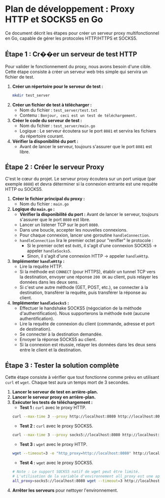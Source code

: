 # Plan de développement : Proxy HTTP et SOCKS5 en Go

Ce document décrit les étapes pour créer un serveur proxy multifonctionnel en Go, capable de gérer les protocoles HTTP/HTTPS et SOCKS5.

## Étape 1 : Cr��er un serveur de test HTTP

Pour valider le fonctionnement du proxy, nous avons besoin d'une cible. Cette étape consiste à créer un serveur web très simple qui servira un fichier de test.

1.  **Créer un répertoire pour le serveur de test :**
    ```bash
    mkdir test_server
    ```
2.  **Créer un fichier de test à télécharger :**
    -   Nom du fichier : `test_server/test.txt`
    -   Contenu : `Bonjour, ceci est un test de téléchargement.`
3.  **Créer le code du serveur de test :**
    -   Nom du fichier : `test_server/main.go`
    -   Logique : Le serveur écoutera sur le port `8081` et servira les fichiers du répertoire courant.
4.  **Vérifier la disponibilité du port :**
    -   Avant de lancer le serveur, toujours s'assurer que le port `8081` est libre.

## Étape 2 : Créer le serveur Proxy

C'est le cœur du projet. Le serveur proxy écoutera sur un port unique (par exemple `8080`) et devra déterminer si la connexion entrante est une requête HTTP ou SOCKS5.

1.  **Créer le fichier principal du proxy :**
    -   Nom du fichier : `main.go`
2.  **Logique du `main.go` :**
    -   **Vérifier la disponibilité du port :** Avant de lancer le serveur, toujours s'assurer que le port `8080` est libre.
    -   Lancer un listener TCP sur le port `8080`.
    -   Dans une boucle, accepter les nouvelles connexions.
    -   Pour chaque connexion, lancer une goroutine `handleConnection`.
    -   `handleConnection` lira le premier octet pour "renifler" le protocole :
        -   Si le premier octet est `0x05`, il s'agit d'une connexion SOCKS5 -> appeler `handleSocks5`.
        -   Sinon, il s'agit d'une connexion HTTP -> appeler `handleHttp`.
3.  **Implémenter `handleHttp` :**
    -   Lire la requête HTTP.
    -   Si la méthode est `CONNECT` (pour HTTPS), établir un tunnel TCP vers la destination, envoyer une réponse `200 OK` au client, puis relayer les données dans les deux sens.
    -   Si c'est une autre méthode (GET, POST, etc.), se connecter à la destination, transférer la requête, puis transférer la réponse au client.
4.  **Implémenter `handleSocks5` :**
    -   Effectuer le handshake SOCKS5 (négociation de la méthode d'authentification). Nous supporterons la méthode `0x00` (aucune authentification).
    -   Lire la requête de connexion du client (commande, adresse et port de destination).
    -   Se connecter à la destination demandée.
    -   Envoyer la réponse SOCKS5 au client.
    -   Si la connexion est réussie, relayer les données dans les deux sens entre le client et la destination.

## Étape 3 : Tester la solution complète

Cette étape consiste à vérifier que tout fonctionne comme prévu en utilisant `curl` et `wget`. Chaque test aura un temps mort de 3 secondes.

1.  **Lancer le serveur de test en arrière-plan.**
2.  **Lancer le serveur proxy en arrière-plan.**
3.  **Exécuter les tests de téléchargement :**
    -   **Test 1 :** `curl` avec le proxy HTTP.
      ```bash
      curl --max-time 3 --proxy http://localhost:8080 http://localhost:8081/test.txt
      ```
    -   **Test 2 :** `curl` avec le proxy SOCKS5.
      ```bash
      curl --max-time 3 --proxy socks5://localhost:8080 http://localhost:8081/test.txt
      ```
    -   **Test 3 :** `wget` avec le proxy HTTP.
      ```bash
      wget --timeout=3 -e "http_proxy=http://localhost:8080" http://localhost:8081/test.txt -O -
      ```
    -   **Test 4 :** `wget` avec le proxy SOCKS5.
      ```bash
      # Note : Le support SOCKS5 natif de wget peut être limité.
      # L'utilisation de la variable d'environnement all_proxy est une approche courante.
      all_proxy=socks5://localhost:8080 wget --timeout=3 http://localhost:8081/test.txt -O -
      ```
4.  **Arrêter les serveurs** pour nettoyer l'environnement.
